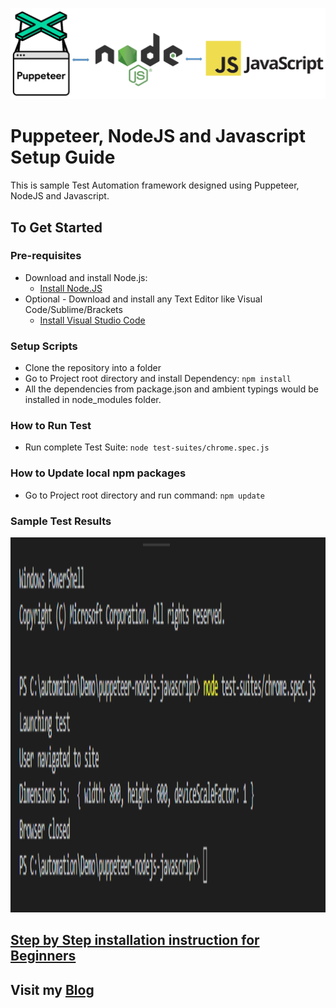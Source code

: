 ![Puppeteer, NodeJS and Javascript](./images/puppeteer-nodejs-javascript.png?raw=true "Puppeteer, NodeJS and Javascript")

# Puppeteer, NodeJS and Javascript Setup Guide
This is sample Test Automation framework designed using Puppeteer, NodeJS and Javascript.

## To Get Started

### Pre-requisites
* Download and install Node.js:
  * [Install Node.JS](https://qaloop.tk/blog/2018/11/23/install-node-js/ "Install Node.JS")
* Optional - Download and install any Text Editor like Visual Code/Sublime/Brackets
  * [Install Visual Studio Code](https://qaloop.tk/blog/2018/11/23/install-visual-studio-code/ "Install Visual Studio Code")

### Setup Scripts 
* Clone the repository into a folder
* Go to Project root directory and install Dependency: `npm install`
* All the dependencies from package.json and ambient typings would be installed in node_modules folder.

### How to Run Test
* Run complete Test Suite: `node test-suites/chrome.spec.js`

### How to Update local npm packages
* Go to Project root directory and run command: `npm update`

### Sample Test Results
<p align="center">
<img src= "./images/console-test-results.png" width=800 height=600 alt="puppeteer-nodejs-javascript.png"/>
</p>


## [Step by Step installation instruction for Beginners](https://qaloop.tk/blog/2018/12/19/test-automation-using-puppeteer-nodejs-javascript/ "Step by Step installation instruction for Beginners")


## Visit my [Blog](https://qaloop.tk/blog/ "Blog")
